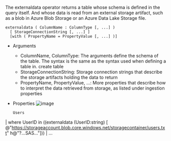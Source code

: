 The externaldata operator returns a table whose schema is defined in the query itself. And whose data is read from an external storage artifact, such as a blob in Azure Blob Storage or an Azure Data Lake Storage file.<br>
```
externaldata ( ColumnName : ColumnType [, ...] )
  [ StorageConnectionString [, ...] ]
  [with ( PropertyName = PropertyValue [, ...] )]
```

* Arguments
  * ColumnName, ColumnType: The arguments define the schema of the table. The syntax is the same as the syntax used when defining a table in. create table
  * StorageConnectionString: Storage connection strings that describe the storage artifacts holding the data to return
  * PropertyName, PropertyValue, ...: More properties that describe how to interpret the data retrieved from storage, as listed under ingestion properties

* Properties
  ![image](https://github.com/AbhishekPratap9/SOC-Analysis/assets/156197198/38f4ff2f-87be-4b68-a9b1-b1f4b4ed4c99)

  ```
  Users
| where UserID in ((externaldata (UserID:string) [
    @"https://storageaccount.blob.core.windows.net/storagecontainer/users.txt" 
      h@"?...SAS..."]))
| ...
```

